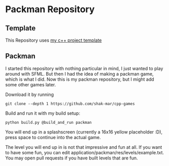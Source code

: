 # Packman Repository

## Template

This Repository uses [my c++ project template][cpp-template]

[cpp-template]: https://github.com/shak-mar/cpp-template

## Packman

I started this repository with nothing particular in mind, I just wanted to play
around with SFML. But then I had the idea of making a packman game, which is
what I did. Now this is my packman repository, but I might add some other games
later.

Download it by running

    git clone --depth 1 https://github.com/shak-mar/cpp-games

Build and run it with my build setup:

    python build.py @build_and_run packman

You will end up in a splashscreen (currently a 16x16 yellow placeholder :D),
press space to continue into the actual game.

The level you will end up in is not that impressive and fun at all. If you want
to have some fun, you can edit application/packman/res/levels/example.txt. You
may open pull requests if you have built levels that are fun.
